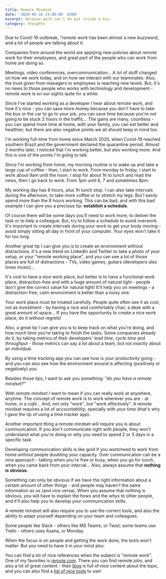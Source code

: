 ```yaml
---
title: Remote Mindset
date: '2020-05-16 23:00:00 -0300'
excerpt: Because work can't be put inside a box.
category: thoughts
---
```


Due to Covid-19 outbreak, _"remote work_ has been almost a new _buzzword_, and a lot of people are talking about it.

Companies from around the world are applying new policies about remote work for their employees, and great part of the people who can work from home are doing so.

Meetings, video conferences, overcommunication... A lot of stuff changed on how we work today, and on how we interact with our teammates. Also, the trust given from managers to employees is reaching new levels. But, it's no news to those people who works with technology and development - remote work is on our sights quite for a while.

Since I've started working as a developer I hear about remote work, and how it's nice - you can save more money because you don't have to take the bus or the car to go to your job, you can save time because you're not going to be stuck 2 hours in the traffic... The gains are many, countless - you can spend more time at home, with your family, you can eat better and healthier; but there are also negative points we all should keep in mind too.

I'm working full-time from home since March 2020, when Covid-19 reached southern Brazil and the government declared the quarantine period. Almost 2 months later, I noticed that I'm working better, but also working more. And this is one of the points I'm going to talk.

Since I'm working from home, my morning routine is to wake up and take a large cup of coffee - then, I start to work. From monday to friday, I start to work about 9am until the noon. I stop for about 1h to lunch and read the news, then I go back to work. From 1pm until 6, 7 and sometimes 8pm.

My working day has 8 hours, plus 1h lunch stop. I can also take intervals during the afternoon, to take more coffee or to stretch my legs. But I easily spend more than the 8 hours working. This can be bad, and with this bad example I can give you a precious tip: **establish a schedule**.

Of course there will be some days you'll need to work more, to deliver the task or to help a colleague. But, try to follow a schedule to avoid overwork. It's important to create intervals during your work to get your body moving - avoid simply sitting all day in front of your computer. Your eyes won't take it for too long.

Another great tip I can give you is to create an environment without distractions. It's a new trend on LinkedIn and Twitter to take a photo of your setup, or your "remote working place", and you can see a lot of those places are full of distractions - TVs, video games, guitars (developers also loves music)...

It's cool to have a nice work place, but better is to have a functional work place, distraction-free and with a huge amount of natural light - people don't give the correct value for natural light! It'll help you on meetings - a distraction-free, calm environment is better than a noisy one.

Your work place must be treated carefully. People quite often see it as _cost_, not as _investment_ - by having a nice and comfortably chair, a desk with a great amount of space... If you have the opportunity to create a nice work place, do it without regrets!

Also, a great tip I can give you is to keep track on what you're doing, and how much time you're taking to finish the tasks. Some companies already do it, by taking metrics of their developers' _lead time_, _cycle time_ and _throughput_ - those metrics can say a lot about a team, but not exactly about an individual.

By using a time tracking app you can see how is your productivity going - and you can also see how the environment around is affecting (positively or negatively) you.

Besides those tips, I want to ask you something: _"do you have a remote mindset?"_

With _remote mindset_ I want to mean if you can really work at anywhere, anytime. The concept of remote work is to work wherever you are - at home, in a _café_... And, not only "work", but "work effectively". A remote mindset requires a lot of _accountability_, specially with your time (that's why I gave the tip of using a time tracker app).

Another important thing a remote mindset will require you is about communication. If you don't communicate right with people, they won't understand what you're doing or why you need to spend 2 or 3 days in a specific task.

Developing communication skills is like gold if you want/need to work from home without people doubting your capacity. Over communication can be a nice approach - talking when you're free or busy, when you go for lunch, when you came back from your interval... Also, always assume that **nothing is obvious**.

Something can only be obvious if we have the right information about a certain amount of other things - and people may haven't the same information as us (and vice versa). When you assume that nothing is obvious, you will have to explain the _hows_ and the _whys_ to other people, and it'll also help you to develop your communication skills.

A remote mindset will also require you to use the correct tools, and also the ability to adapt yourself depending on your team and colleagues.

Some people like Slack - others like MS Teams, or Twist; some teams use Trello - others uses Asana, or Monday.

When the focus is on people and getting the work done, the tools won't matter. But you need to have it in your mind also.

You can find a lot of nice references when the subject is "remote work". One of my favorites is [remote.com](https://remote.com/). There you can find remote jobs, and also a lot of great content - their [blog](https://blog.remote.com/) is full of nice content about the topic, and you can also find a [list of nice tools](https://remote.com/tools) to use!
